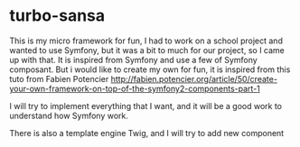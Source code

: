 turbo-sansa
===========

This is my micro framework for fun, I had to work on a school project and wanted to use Symfony, but it was a bit to much for our project, so I came up with that.
It is inspired from Symfony and use a few of Symfony composant. But i would like to create my own for fun, it is inspired from this tuto from  Fabien Potencier
http://fabien.potencier.org/article/50/create-your-own-framework-on-top-of-the-symfony2-components-part-1

I will try to implement everything that I want, and it will be a good work to understand how Symfony work.

There is also a template engine Twig, and I will try to add new component
